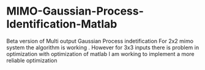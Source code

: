 # MIMO-Gaussian-Process-Identification-Matlab
Beta version of Multi output Gaussian Process indetification
For 2x2 mimo system the algorithm is working . However for 3x3 inputs there is problem in optimization with optimization of matlab
I am working to implement a more reliable optimization
